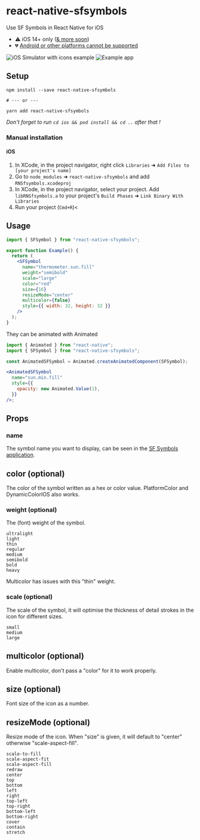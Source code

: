 # react-native-sfsymbols

Use SF Symbols in React Native for iOS

- ⚠️ iOS 14+ only ([& more soon](https://github.com/birkir/react-native-sfsymbols/issues/1))
- 💔 [Android or other platforms cannot be supported](https://github.com/birkir/react-native-sfsymbols/issues/3)

![iOS Simulator with icons example](https://media.giphy.com/media/5gB4qLjkuYwVn10O77/giphy.gif) ![Example app](https://i.ibb.co/F03LBxj/Simulator-Screen-Shot-i-Phone-12-2021-06-23-at-11-47-54.png)

## Setup

```console
npm install --save react-native-sfsymbols

# --- or ---

yarn add react-native-sfsymbols
```

_Don't forget to run `cd ios && pod install && cd ..` after that !_

### Manual installation

#### iOS

1. In XCode, in the project navigator, right click `Libraries` ➜ `Add Files to [your project's name]`
2. Go to `node_modules` ➜ `react-native-sfsymbols` and add `RNSfsymbols.xcodeproj`
3. In XCode, in the project navigator, select your project. Add `libRNSfsymbols.a` to your project's `Build Phases` ➜ `Link Binary With Libraries`
4. Run your project (`Cmd+R`)<

</details>

## Usage

```jsx
import { SFSymbol } from "react-native-sfsymbols";

export function Example() {
  return (
    <SFSymbol
      name="thermometer.sun.fill"
      weight="semibold"
      scale="large"
      color="red"
      size={16}
      resizeMode="center"
      multicolor={false}
      style={{ width: 32, height: 32 }}
    />
  );
}
```

They can be animated with Animated

```jsx
import { Animated } from "react-native";
import { SFSymbol } from "react-native-sfsymbols";

const AnimatedSFSymbol = Animated.createAnimatedComponent(SFSymbol);

<AnimatedSFSymbol
  name="sun.min.fill"
  style={{
    opacity: new Animated.Value(1),
  }}
/>;
```

## Props

### name

The symbol name you want to display, can be seen in the [SF Symbols application](https://developer.apple.com/sf-symbols/).

## color (optional)

The color of the symbol written as a hex or color value. PlatformColor and DynamicColorIOS also works.

### weight (optional)

The (font) weight of the symbol.

```
ultralight
light
thin
regular
medium
semibold
bold
heavy
```

Multicolor has issues with this "thin" weight.

### scale (optional)

The scale of the symbol, it will optimise the thickness of detail strokes in the icon for different sizes.

```
small
medium
large
```

## multicolor (optional)

Enable multicolor, don't pass a "color" for it to work properly.

## size (optional)

Font size of the icon as a number.

## resizeMode (optional)

Resize mode of the icon. When "size" is given, it will default to "center" otherwise "scale-aspect-fill".

```
scale-to-fill
scale-aspect-fit
scale-aspect-fill
redraw
center
top
bottom
left
right
top-left
top-right
bottom-left
bottom-right
cover
contain
stretch
```
